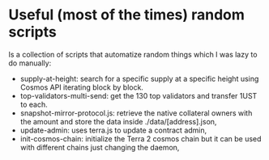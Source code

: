 # Useful (most of the times) random scripts

Is a collection of scripts that automatize random things which I was lazy to do manually:

- supply-at-height: search for a specific supply at a specific height using Cosmos API iterating block by block.
- top-validators-multi-send: get the 130 top validators and transfer 1UST to each.
- snapshot-mirror-protocol.js: retrieve the native collateral owners with the amount and store the data inside ./data/[address].json,
- update-admin: uses terra.js to update a contract admin,
- init-cosmos-chain: initialize the Terra 2 cosmos chain but it can be used with different chains just changing the daemon,
